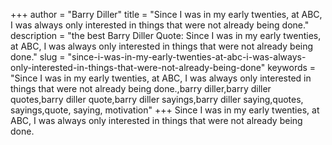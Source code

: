 +++
author = "Barry Diller"
title = "Since I was in my early twenties, at ABC, I was always only interested in things that were not already being done."
description = "the best Barry Diller Quote: Since I was in my early twenties, at ABC, I was always only interested in things that were not already being done."
slug = "since-i-was-in-my-early-twenties-at-abc-i-was-always-only-interested-in-things-that-were-not-already-being-done"
keywords = "Since I was in my early twenties, at ABC, I was always only interested in things that were not already being done.,barry diller,barry diller quotes,barry diller quote,barry diller sayings,barry diller saying,quotes, sayings,quote, saying, motivation"
+++
Since I was in my early twenties, at ABC, I was always only interested in things that were not already being done.
